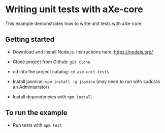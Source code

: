 # Writing unit tests with aXe-core #

This example demonstrates how to write unit tests with aXe-core

## Getting started ##
* Download and install Node.js. Instructions here: https://nodejs.org/
* Clone project from Github: `git clone` 
* cd into the project catalog: `cd axe-unit-tests`
* Install jasmine: `npm install -g jasmine` (may need to run with sudo/as an Administrator)

* Install dependencies with `npm install` 

## To run the example ##
* Run tests with `npm test` 